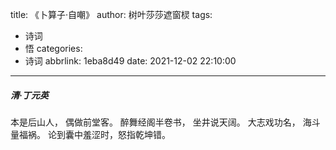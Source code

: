 title: 《卜算子·自嘲》
author: 树叶莎莎遮窗棂
tags:
  - 诗词
  - 悟
categories:
  - 诗词
abbrlink: 1eba8d49
date: 2021-12-02 22:10:00
---
##### 清·丁元英
本是后山人，
偶做前堂客。
醉舞经阁半卷书，
坐井说天阔。
大志戏功名，
海斗量福祸。
论到囊中羞涩时，怒指乾坤错。